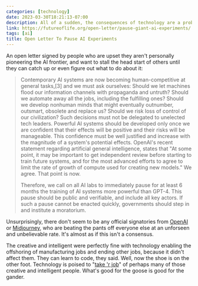 ```yaml
---
categories: [technology]
date: 2023-03-30T18:21:13-07:00
description: All of a sudden, the consequences of technology are a problem.
link: https://futureoflife.org/open-letter/pause-giant-ai-experiments/
tags: [ai]
title: Open Letter To Pause AI Experiments
---
```


An open letter signed by people who are upset they aren't personally
pioneering the AI frontier, and want to stall the head start of others until they can catch up or even figure out what to do about it:

>Contemporary AI systems are now becoming human-competitive at general tasks,[3] and we must ask ourselves: Should we let machines flood our information channels with propaganda and untruth? Should we automate away all the jobs, including the fulfilling ones? Should we develop nonhuman minds that might eventually outnumber, outsmart, obsolete and replace us? Should we risk loss of control of our civilization? Such decisions must not be delegated to unelected tech leaders. Powerful AI systems should be developed only once we are confident that their effects will be positive and their risks will be manageable. This confidence must be well justified and increase with the magnitude of a system's potential effects. OpenAI's recent statement regarding artificial general intelligence, states that "At some point, it may be important to get independent review before starting to train future systems, and for the most advanced efforts to agree to limit the rate of growth of compute used for creating new models." We agree. That point is now.
>
>Therefore, we call on all AI labs to immediately pause for at least 6 months the training of AI systems more powerful than GPT-4. This pause should be public and verifiable, and include all key actors. If such a pause cannot be enacted quickly, governments should step in and institute a moratorium.

Unsurprisingly, there don't seem to be any official signatories from [OpenAI](https://en.wikipedia.org/wiki/OpenAI) or [Midjourney](https://en.wikipedia.org/wiki/Midjourney), who are beating the pants off everyone else at an unforseen and unbelievable rate. It's almost as if this isn't a consensus.

The creative and intelligent were perfectly fine with technology enabling the offshoring of manufacturing jobs and ending other jobs, because it didn't affect them. They can learn to code, they said. Well, now the shoe is on the other foot. Technology is poised to "[take 'r job](https://www.youtube.com/watch?v=APo2p4-WXsc)" of perhaps many of those creative and intelligent people. What's good for the goose is good for the gander.
